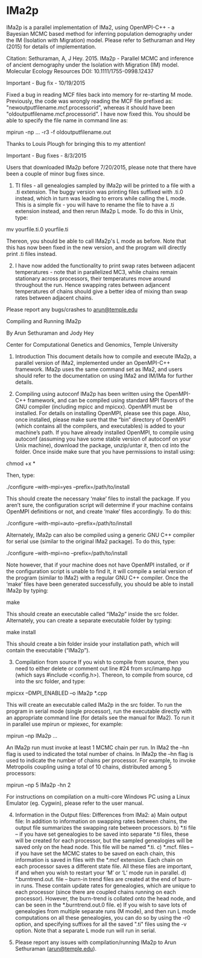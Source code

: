 # IMa2p
IMa2p is a parallel implementation of IMa2, using OpenMPI-C++ - a Bayesian MCMC based method for inferring population demography under the IM (Isolation with Migration) model.
Please refer to Sethuraman and Hey (2015) for details of implementation.

Citation:
Sethuraman, A, J Hey. 2015. IMa2p - Parallel MCMC and inference of ancient demography under the Isolation with Migration (IM) model. Molecular Ecology Resources
DOI: 10.1111/1755-0998.12437

Important - Bug fix - 10/19/2015

Fixed a bug in reading MCF files back into memory for re-starting M mode. Previously, the code was wrongly reading the MCF file prefixed as:
"newoutputfilename.mcf.processorid", whereas it should have been "oldoutputfilename.mcf.processorid". I have now fixed this. You should be able to specify the file name in command line as:

mpirun -np ... -r3 -f oldoutputfilename.out

Thanks to Louis Plough for bringing this to my attention!


Important - Bug fixes - 8/3/2015

Users that downloaded IMa2p before 7/20/2015, please note that there have been a couple of minor bug fixes since.

1) TI files - all genealogies sampled by IMa2p will be printed to a file with a .ti extension. The buggy version was printing files suffixed with .ti.0 instead, which in turn was leading to errors while calling the L mode.
This is a simple fix - you will have to rename the file to have a .ti extension instead, and then rerun IMa2p L mode.
To do this in Unix, type:

mv yourfile.ti.0 yourfile.ti

Thereon, you should be able to call IMa2p's L mode as before. Note that this has now been fixed in the new version, and the program will directly print .ti files instead.

2) I have now added the functionality to print swap rates between adjacent temperatures - note that in parallelized MC3, while chains remain stationary across processors, their temperatures move around throughout the run.
Hence swapping rates between adjancent temperatures of chains should give a better idea of mixing than swap rates between adjacent chains. 

Please report any bugs/crashes to arun@temple.edu

Compiling and Running IMa2p

By Arun Sethuraman and Jody Hey

Center for Computational Genetics and Genomics, Temple University

1.	Introduction
This document details how to compile and execute IMa2p, a parallel version of IMa2, implemented under an OpenMPI-C++ framework. 
IMa2p uses the same command set as IMa2, and users should refer to the documentation on using IMa2 and IM/IMa for further details.

2.	Compiling using autoconf
IMa2p has been written using the OpenMPI-C++ framework, and can be compiled using standard MPI flavors of the GNU compiler (including mpicc and mpicxx).  OpenMPI must be installed.  For details on installing OpenMPI, please see this page. Also, once installed, please make sure that the “bin” directory of OpenMPI (which contains all the compilers, and executables) is added to your machine’s path.
If you have already installed OpenMPI, to compile using autoconf (assuming you have some stable version of autoconf on your Unix machine), download the package, unzip/untar it, then cd into the folder. Once inside make sure that you have permissions to install using:

chmod +x *

Then, type:

./configure –with-mpi=yes –prefix=/path/to/install

This should create the necessary ‘make’ files to install the package. 
If you aren’t sure, the configuration script will determine if your machine contains OpenMPI definitions or not, and create ‘make’ files accordingly. To do this:

./configure –with-mpi=auto –prefix=/path/to/install

Alternately, IMa2p can also be compiled using a generic GNU C++ compiler for serial use (similar to the original IMa2 package). To do this, type:

./configure –with-mpi=no –prefix=/path/to/install

Note however, that if your machine does not have OpenMPI installed, or if the configuration script is unable to find it, it will compile a serial version of the program (similar to IMa2) with a regular GNU C++ compiler.
Once the ‘make’ files have been generated successfully, you should be able to install IMa2p by typing:

make

This should create an executable called “IMa2p” inside the src folder. Alternately, you can create a separate executable folder by typing:

make install

This should create a bin folder inside your installation path, which will contain the executable (“IMa2p”).

3.	Compilation from source
If you wish to compile from source, then you need to either delete or comment out line #24 from src/imamp.hpp (which says #include <config.h>).
Thereon, to compile from source, cd into the src folder, and type:

mpicxx –DMPI_ENABLED –o IMa2p *.cpp

This will create an executable called IMa2p in the src folder. To run the program in serial mode (single processor), run the executable directly with an appropriate command line (for details see the manual for IMa2).
To run it in parallel use mpirun or mpiexec, for example:

mpirun –np  <number of processors to use> IMa2p … <IMa2 command line options>

An IMa2p run must invoke at least 1 MCMC chain per run.  In IMa2 the –hn flag is used to indicated the total number of chains.  In IMa2p the –hn flag is used to indicate the number of chains per processor.   For example, to invoke Metropolis coupling using a total of 10 chains, distributed among 5 processors:

mpirun –np 5 IMa2p  -hn 2 <other IMa2 command line options> 

For instructions on compilation on a multi-core Windows PC using a Linux Emulator (eg. Cygwin), please refer to the user manual.

4.	Information in the Output files: Differences  from IMa2:
a)	Main output file:   In addition to information on swapping rates between chains, the output file summarizes the swapping rate between processors. 
b)	*.ti file – if you have set genealogies to be saved into separate *.ti files, these will be created for each processor, but the sampled genealogies will be saved only on the head node. This file will be named *.ti.
c)	*.mcf.<processor number> files – if you have set the MCMC states to be saved on each chain, this information is saved in files with the *.mcf extension. Each chain on each processor saves a different state file. All these files are important, if and when you wish to restart your ‘M’ or ‘L’ mode run in parallel.
d)	*.burntrend.out.<processor number> file – burn-in trend files are created at the end of burn-in runs. These contain update rates for genealogies, which are unique to each processor (since there are coupled chains running on each processor). However, the burn-trend is collated onto the head node, and can be seen in the *.burntrend.out.0 file.
e) If you wish to save lots of genealogies from multiple separate runs (M mode), and then run L mode computations on all these genealogies, you can do so by using the -r0 option, and specifying suffixes for all the saved ".ti" files using the -v option. Note that a separate L mode run will run in serial.

5.	Please report any issues with compilation/running IMa2p to Arun Sethuraman (arun@temple.edu).


